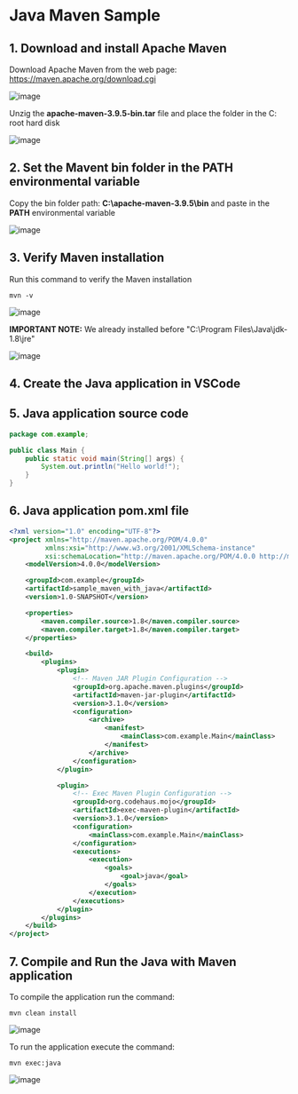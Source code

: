 # Java Maven Sample

## 1. Download and install Apache Maven

Download Apache Maven from the web page: https://maven.apache.org/download.cgi

![image](https://github.com/luiscoco/Java_Maven_Sample/assets/32194879/2588a600-4919-4882-935d-f792024793a8)

Unzig the **apache-maven-3.9.5-bin.tar** file and place the folder in the C: root hard disk

![image](https://github.com/luiscoco/Java_Maven_Sample/assets/32194879/ab3b37c9-6438-4cba-aaf0-537a2f866916)

## 2. Set the Mavent bin folder in the PATH environmental variable

Copy the bin folder path: **C:\apache-maven-3.9.5\bin** and paste in the **PATH** environmental variable

![image](https://github.com/luiscoco/Java_Maven_Sample/assets/32194879/6dba2422-7b73-4443-9a73-5fbd291b0ead)

## 3. Verify Maven installation

Run this command to verify the Maven installation

```
mvn -v
```

![image](https://github.com/luiscoco/Java_Maven_Sample/assets/32194879/df7d036f-7c0d-4495-af7b-71225a2bdee1)

**IMPORTANT NOTE:** We already installed before "C:\Program Files\Java\jdk-1.8\jre"

![image](https://github.com/luiscoco/Java_Maven_Sample/assets/32194879/e14041f8-794b-4dd3-b5df-27236549fe79)

## 4. Create the Java application in VSCode



## 5. Java application source code

```java
package com.example;

public class Main {
    public static void main(String[] args) {
        System.out.println("Hello world!");
    }
}
```

## 6. Java application pom.xml file

```xml
<?xml version="1.0" encoding="UTF-8"?>
<project xmlns="http://maven.apache.org/POM/4.0.0"
         xmlns:xsi="http://www.w3.org/2001/XMLSchema-instance"
         xsi:schemaLocation="http://maven.apache.org/POM/4.0.0 http://maven.apache.org/xsd/maven-4.0.0.xsd">
    <modelVersion>4.0.0</modelVersion>

    <groupId>com.example</groupId>
    <artifactId>sample_maven_with_java</artifactId>
    <version>1.0-SNAPSHOT</version>

    <properties>
        <maven.compiler.source>1.8</maven.compiler.source>
        <maven.compiler.target>1.8</maven.compiler.target>
    </properties>

    <build>
        <plugins>
            <plugin>
                <!-- Maven JAR Plugin Configuration -->
                <groupId>org.apache.maven.plugins</groupId>
                <artifactId>maven-jar-plugin</artifactId>
                <version>3.1.0</version>
                <configuration>
                    <archive>
                        <manifest>
                            <mainClass>com.example.Main</mainClass>
                        </manifest>
                    </archive>
                </configuration>
            </plugin>

            <plugin>
                <!-- Exec Maven Plugin Configuration -->
                <groupId>org.codehaus.mojo</groupId>
                <artifactId>exec-maven-plugin</artifactId>
                <version>3.1.0</version>
                <configuration>
                    <mainClass>com.example.Main</mainClass>
                </configuration>
                <executions>
                    <execution>
                        <goals>
                            <goal>java</goal>
                        </goals>
                    </execution>
                </executions>
            </plugin>
        </plugins>
    </build>
</project>
```

## 7. Compile and Run the Java with Maven application

To compile the application run the command:

```
mvn clean install
```

![image](https://github.com/luiscoco/Java_Maven_Sample/assets/32194879/1ede466f-8645-4025-88ab-d97b6542eb46)

To run the application execute the command:

```
mvn exec:java 
```

![image](https://github.com/luiscoco/Java_Maven_Sample/assets/32194879/9252e35b-a276-484d-8784-f4297bcad50b)
